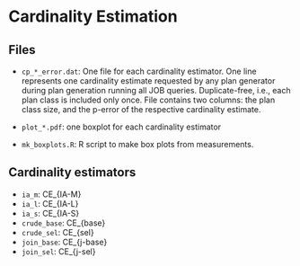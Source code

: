 # Cardinality Estimation

## Files

- `cp_*_error.dat`: One file for each cardinality estimator.
   One line represents one cardinality estimate requested by any plan generator
   during plan generation running all JOB queries.
   Duplicate-free, i.e., each plan class is included only once.
   File contains two columns:
   the plan class size, and the p-error of the respective cardinality estimate.

- `plot_*.pdf`: one boxplot for each cardinality estimator

- `mk_boxplots.R`: R script to make box plots from measurements.


## Cardinality estimators

- `ia_m`:        CE_{IA-M}
- `ia_l`:        CE_{IA-L}
- `ia_s`:        CE_{IA-S}
- `crude_base`:  CE_{base}
- `crude_sel`:   CE_{sel}
- `join_base`:   CE_{j-base}
- `join_sel`:    CE_{j-sel}
